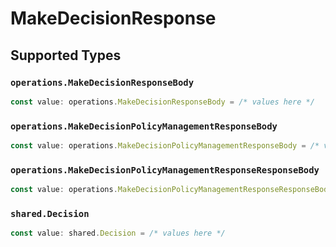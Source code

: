 # MakeDecisionResponse


## Supported Types

### `operations.MakeDecisionResponseBody`

```typescript
const value: operations.MakeDecisionResponseBody = /* values here */
```

### `operations.MakeDecisionPolicyManagementResponseBody`

```typescript
const value: operations.MakeDecisionPolicyManagementResponseBody = /* values here */
```

### `operations.MakeDecisionPolicyManagementResponseResponseBody`

```typescript
const value: operations.MakeDecisionPolicyManagementResponseResponseBody = /* values here */
```

### `shared.Decision`

```typescript
const value: shared.Decision = /* values here */
```

